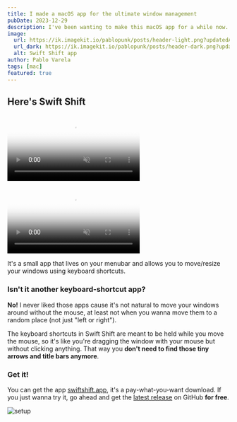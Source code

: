 ```yaml
---
title: I made a macOS app for the ultimate window management
pubDate: 2023-12-29
description: I've been wanting to make this macOS app for a while now. It's finally here. Never search again for those tiny arrows and title bars to move/resize windows.
image:
  url: https://ik.imagekit.io/pablopunk/posts/header-light.png?updatedAt=1704567298684
  url_dark: https://ik.imagekit.io/pablopunk/posts/header-dark.png?updatedAt=1704567298684
  alt: Swift Shift app
author: Pablo Varela
tags: [mac]
featured: true
---
```


## Here's Swift Shift

<video
autoPlay
loop
muted
playsInline
poster="https://swiftshift.app/placeholder.jpg"
class="rounded-md hidden dark:block"
src="https://swiftshift.app/demo-dark.mp4" />

<video
autoPlay
loop
muted
playsInline
poster="https://swiftshift.app/placeholder.jpg"
class="rounded-md block dark:hidden"
src="https://swiftshift.app/demo-light.mp4" />

It's a small app that lives on your menubar and allows you to move/resize your windows
using keyboard shortcuts.

### Isn't it another keyboard-shortcut app?

**No!** I never liked those apps cause it's not natural to move your windows around without the mouse, at least not when you wanna move them to a random place (not just "left or right").

The keyboard shortcuts in Swift Shift are meant to be held while you move the mouse, so it's like you're dragging the window with your mouse but without clicking anything. That way you **don't need to find those tiny arrows and title bars anymore**.

### Get it!

You can get the app [swiftshift.app](https://swiftshift.app), it's a pay-what-you-want download. If you just wanna try it, go ahead and get the [latest release](https://github.com/pablopunk/SwiftShift/releases) on GitHub **for free**.

![setup](https://ik.imagekit.io/pablopunk/posts/screenshot.png?updatedAt=1704567245542)

